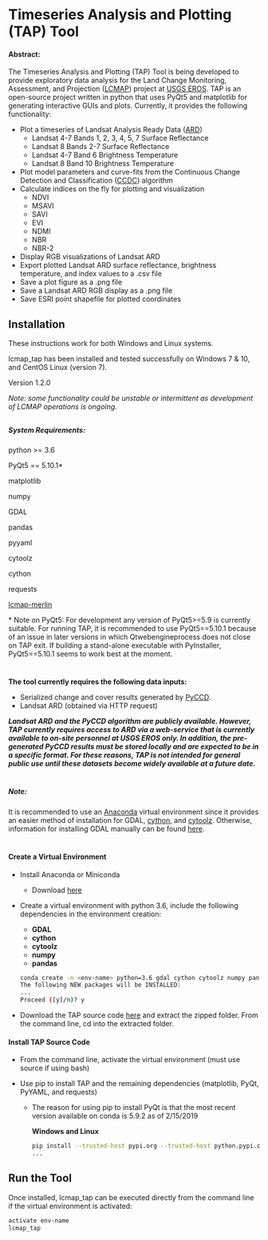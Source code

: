 # Timeseries Analysis and Plotting (TAP) Tool

#### Abstract:

The Timeseries Analysis and Plotting (TAP) Tool is being developed to provide exploratory data analysis for the Land 
Change Monitoring, Assessment, and Projection 
([LCMAP](https://eros.usgs.gov/science/land-change-monitoring-assessment-and-projection-lcmap)) project at 
[USGS EROS](https://eros.usgs.gov/).  TAP is an open-source project written in python that uses PyQt5 and matplotlib 
for generating interactive GUIs and plots.  Currently, it provides the following functionality:

* Plot a timeseries of Landsat Analysis Ready Data 
([ARD](https://landsat.usgs.gov/ard))
  * Landsat 4-7 Bands 1, 2, 3, 4, 5, 7 Surface Reflectance
  * Landsat 8 Bands 2-7 Surface Reflectance
  * Landsat 4-7 Band 6 Brightness Temperature
  * Landsat 8 Band 10 Brightness Temperature
* Plot model parameters and curve-fits from the Continuous Change Detection and Classification 
([CCDC](https://www.sciencedirect.com/science/article/pii/S0034425714000248)) 
algorithm
* Calculate indices on the fly for plotting and visualization
  * NDVI
  * MSAVI
  * SAVI
  * EVI
  * NDMI
  * NBR
  * NBR-2
* Display RGB visualizations of Landsat ARD
* Export plotted Landsat ARD surface reflectance, brightness temperature, and index values to a .csv file
* Save a plot figure as a .png file
* Save a Landsat ARD RGB display as a .png file
* Save ESRI point shapefile for plotted coordinates


## Installation
These instructions work for both Windows and Linux systems.

lcmap_tap has been installed and tested successfully on Windows 7 & 10, and CentOS Linux (version 7).

Version 1.2.0

_Note: some functionality could be unstable or intermittent as development of LCMAP operations is ongoing._
##

##### System Requirements:

python >= 3.6

PyQt5 == 5.10.1*

matplotlib

numpy

GDAL

pandas

pyyaml

cytoolz

cython

requests

[lcmap-merlin](https://pypi.org/project/lcmap-merlin/)

\* Note on PyQt5:  For development any version of PyQt5>=5.9 is currently suitable.  For running TAP, it is 
recommended to use PyQt5==5.10.1 because of an issue in later versions in which Qtwebengineprocess does not close on
 TAP exit.  If building a stand-alone executable with PyInstaller, PyQt5==5.10.1 seems to work best at the moment.

# 

__The tool currently requires the following data inputs:__
* Serialized change and cover results generated by [PyCCD](https://github.com/USGS-EROS/lcmap-pyccd).
* Landsat ARD (obtained via HTTP request)

***Landsat ARD and the PyCCD algorithm are publicly available.  However, TAP currently requires access to ARD via a 
web-service that is currently available to on-site personnel at USGS EROS only.  In addition, the pre-generated PyCCD 
results must be stored locally and are expected to be in a specific format.  For these reasons, TAP is not intended
for general public use until these datasets become widely available at a future date.***

#

##### Note:
It is recommended to use an [Anaconda](https://www.anaconda.com/) virtual environment since it provides an easier 
method of installation for GDAL, [cython](https://cython.org/), and [cytoolz](https://github.com/pytoolz/cytoolz).  Otherwise, information for installing GDAL manually can be found 
[here](https://www.gdal.org/index.html).  
#
#### Create a Virtual Environment

* Install Anaconda or Miniconda
  * Download [here](https://www.anaconda.com/download/)
* Create a virtual environment with python 3.6, include the following dependencies in the environment creation:
  * __GDAL__
  * __cython__
  * __cytoolz__
  * __numpy__
  * __pandas__
  
  ```bash
  conda create -n <env-name> python=3.6 gdal cython cytoolz numpy pandas
  The following NEW packages will be INSTALLED:
  ...
  Proceed ([y]/n)? y

  ```

* Download the TAP source code [here](https://github.com/USGS-EROS/lcmap-tap/archive/develop-research.zip) and extract the
zipped folder.  From the command line, cd into the extracted folder.

#### Install TAP Source Code

* From the command line, activate the virtual environment (must use source if using bash)
        
* Use pip to install TAP and the remaining dependencies (matplotlib, PyQt, PyYAML, and requests)
  * The reason for using pip to install PyQt is that the most recent version available on conda is 5.9.2
    as of 2/15/2019

    **Windows and Linux**
    ```bash
    pip install --trusted-host pypi.org --trusted-host python.pypi.org --trusted-host files.pythonhosted.org .
    ...

    ```

## Run the Tool

Once installed, lcmap_tap can be executed directly from the command line if the virtual environment 
is activated:
```bash
activate env-name
lcmap_tap
```
